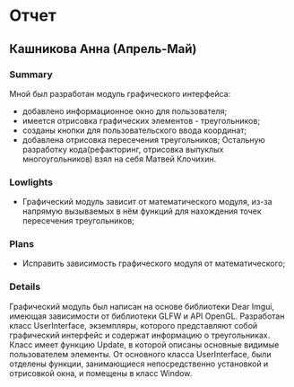 # Отчет
## Кашникова Анна (Апрель-Май)
### Summary
Мной был разработан модуль графического интерфейса:
- добавлено информационное окно для пользователя;
- имеется отрисовка графических элементов - треугольников;
- созданы кнопки для пользовательского ввода координат;
- добавлена отрисовка пересечения треугольников;
Остальную разработку кода(рефакторинг, отрисовка выпуклых многоугольников) взял на себя Матвей Клочихин.
### Lowlights
- Графический модуль зависит от математического модуля, из-за напрямую вызываемых в нём функций для нахождения точек пересечения треугольников;
### Plans
- Исправить зависимость графического модуля от математического;
### Details
Графический модуль был написан на основе библиотеки Dear Imgui, имеющая зависимости от библиотеки GLFW и API OpenGL. Разработан класс UserInterface, экземпляры, которого представляют собой графический интерфейс и содержат информацию о треугольниках. Класс имеет функцию Update, в которой описаны основные видимые пользователем элементы. От основного класса UserInterface, были отделены функции, занимающиеся непосредственно установкой и отрисовкой окна, и помещены в класс Window.